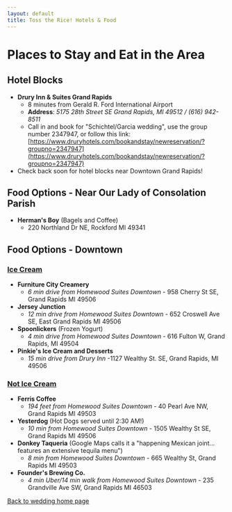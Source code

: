 ```yaml
---
layout: default
title: Toss the Rice! Hotels & Food
---
```


# Places to Stay and Eat in the Area

## Hotel Blocks
- **Drury Inn & Suites Grand Rapids**
    - 8 minutes from Gerald R. Ford International Airport
    - **Address**: *5175 28th Street SE Grand Rapids, MI 49512 / (616) 942-8511*
    - Call in and book for "Schichtel/Garcia wedding", use the group number 2347947, or follow this link:
    [https://www.druryhotels.com/bookandstay/newreservation/?groupno=2347947](https://www.druryhotels.com/bookandstay/newreservation/?groupno=2347947)
- Check back soon for hotel blocks near Downtown Grand Rapids!

## Food Options - Near Our Lady of Consolation Parish
- **Herman's Boy** (Bagels and Coffee)
    - 220 Northland Dr NE, Rockford MI 49341

## Food Options - Downtown

### <u>Ice Cream</u>
- **Furniture City Creamery**
    - *6 min drive from Homewood Suites Downtown* - 958 Cherry St SE, Grand Rapids MI 49506
- **Jersey Junction**
    - *12 min drive from Homewood Suites Downtown* - 652 Croswell Ave SE, East Grand Rapids MI 49506
- **Spoonlickers** (Frozen Yogurt)
    - *4 min drive from Homewood Suites Downtown* - 616 Fulton W, Grand Rapids, MI 49504
- **Pinkie's Ice Cream and Desserts**
    - *15 min drive from Drury Inn* -1127 Wealthy St. SE, Grand Rapids, MI 49506



### <u>Not Ice Cream</u>
- **Ferris Coffee**
    - *194 feet from Homewood Suites Downtown* - 40 Pearl Ave NW, Grand Rapids MI 49503
- **Yesterdog** (Hot Dogs served until 2:30 AM!)
    - *10 min from Homewood Suites Downtown* - 1505 Wealthy St SE, Grand Rapids MI 49506
- **Donkey Taqueria** (Google Maps calls it a "happening Mexican joint... features an extensive tequila menu")
    - *8 min from Homewood Suites Downtown* - 665 Wealthy St, Grand Rapids MI 49503
- **Founder's Brewing Co.**
    - *4 min Uber/14 min walk from Homewood Suites Downtown* - 235 Grandville Ave SW, Grand Rapids MI 46503

[Back to wedding home page](/tosstherice)
